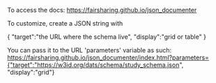 To access the docs: https://fairsharing.github.io/json_documenter

To customize, create a JSON string with

{
    "target":"the URL where the schema live",
    "display":"grid or table"
}

You can pass it to the URL 'parameters' variable as such:
https://fairsharing.github.io/json_documenter/index.html?parameters={"target":"https://w3id.org/dats/schema/study_schema.json", "display":"grid"}